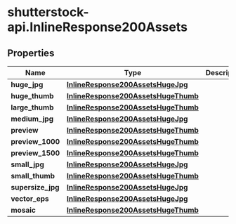 # shutterstock-api.InlineResponse200Assets

## Properties
Name | Type | Description | Notes
------------ | ------------- | ------------- | -------------
**huge_jpg** | [**InlineResponse200AssetsHugeJpg**](InlineResponse200AssetsHugeJpg.md) |  | [optional] 
**huge_thumb** | [**InlineResponse200AssetsHugeThumb**](InlineResponse200AssetsHugeThumb.md) |  | [optional] 
**large_thumb** | [**InlineResponse200AssetsHugeThumb**](InlineResponse200AssetsHugeThumb.md) |  | [optional] 
**medium_jpg** | [**InlineResponse200AssetsHugeJpg**](InlineResponse200AssetsHugeJpg.md) |  | [optional] 
**preview** | [**InlineResponse200AssetsHugeThumb**](InlineResponse200AssetsHugeThumb.md) |  | [optional] 
**preview_1000** | [**InlineResponse200AssetsHugeThumb**](InlineResponse200AssetsHugeThumb.md) |  | [optional] 
**preview_1500** | [**InlineResponse200AssetsHugeThumb**](InlineResponse200AssetsHugeThumb.md) |  | [optional] 
**small_jpg** | [**InlineResponse200AssetsHugeJpg**](InlineResponse200AssetsHugeJpg.md) |  | [optional] 
**small_thumb** | [**InlineResponse200AssetsHugeThumb**](InlineResponse200AssetsHugeThumb.md) |  | [optional] 
**supersize_jpg** | [**InlineResponse200AssetsHugeJpg**](InlineResponse200AssetsHugeJpg.md) |  | [optional] 
**vector_eps** | [**InlineResponse200AssetsHugeJpg**](InlineResponse200AssetsHugeJpg.md) |  | [optional] 
**mosaic** | [**InlineResponse200AssetsHugeThumb**](InlineResponse200AssetsHugeThumb.md) |  | [optional] 


